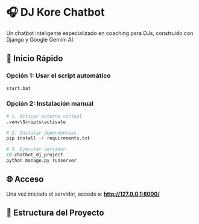# 🎧 DJ Kore Chatbot

Un chatbot inteligente especializado en coaching para DJs, construido con Django y Google Gemini AI.

## 🚀 Inicio Rápido

### Opción 1: Usar el script automático
```bash
start.bat
```

### Opción 2: Instalación manual
```bash
# 1. Activar entorno virtual
.venv\Scripts\activate

# 2. Instalar dependencias
pip install -r requirements.txt

# 3. Ejecutar servidor
cd chatbot_dj_project
python manage.py runserver
```

## 🌐 Acceso

Una vez iniciado el servidor, accede a:
**http://127.0.0.1:8000/**

## 📁 Estructura del Proyecto
